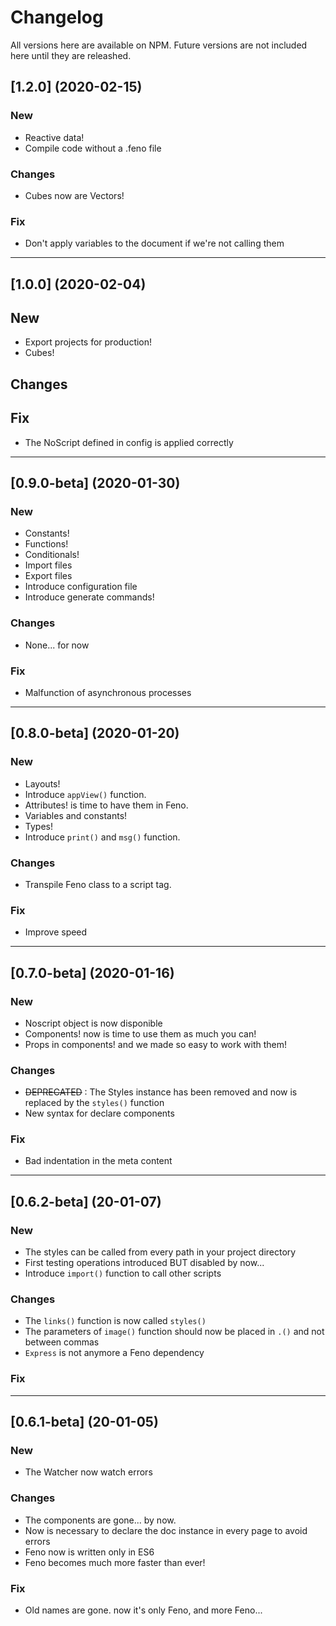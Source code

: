 # Changelog

All versions here are available on NPM. Future versions are not included here until they are releashed.

## [1.2.0] (2020-02-15)

### New
- Reactive data!
- Compile code without a .feno file

### Changes
- Cubes now are Vectors!

### Fix
- Don't apply variables to the document if we're not calling them

-------------------------------------------------

## [1.0.0] (2020-02-04)

## New
- Export projects for production!
- Cubes!

## Changes

## Fix
- The NoScript defined in config is applied correctly

-------------------------------------------------

## [0.9.0-beta] (2020-01-30)

### New
- Constants!
- Functions!
- Conditionals!
- Import files
- Export files
- Introduce configuration file
- Introduce generate commands!

### Changes
- None... for now

### Fix
- Malfunction of asynchronous processes

-------------------------------------------------

## [0.8.0-beta] (2020-01-20)

### New
- Layouts!
- Introduce `appView()` function.
- Attributes! is time to have them in Feno.
- Variables and constants!
- Types!
- Introduce `print()` and `msg()` function.

### Changes
- Transpile Feno class to a script tag.

### Fix
- Improve speed

--------------------------------------------------

## [0.7.0-beta] (2020-01-16)

### New
- Noscript object is now disponible
- Components! now is time to use them as much you can!
- Props in components! and we made so easy to work with them!


### Changes
- ~~DEPRECATED~~ : The Styles instance has been removed and now is replaced by the `styles()` function
- New syntax for declare components

### Fix
- Bad indentation in the meta content

--------------------------------------------------

## [0.6.2-beta] (20-01-07)

### New
- The styles can be called from every path in your project directory
- First testing operations introduced BUT disabled by now...
- Introduce `import()` function to call other scripts

### Changes
- The `links()` function is now called `styles()`
- The parameters of `image()` function should now be placed in `.()` and not between commas
- `Express` is not anymore a Feno dependency

### Fix

--------------------------------------------------

## [0.6.1-beta] (20-01-05)

### New
- The Watcher now watch errors

### Changes
- The components are gone... by now.
- Now is necessary to declare the doc instance in every page to avoid errors
- Feno now is written only in ES6
- Feno becomes much more faster than ever!

### Fix
- Old names are gone. now it's only Feno, and more Feno...